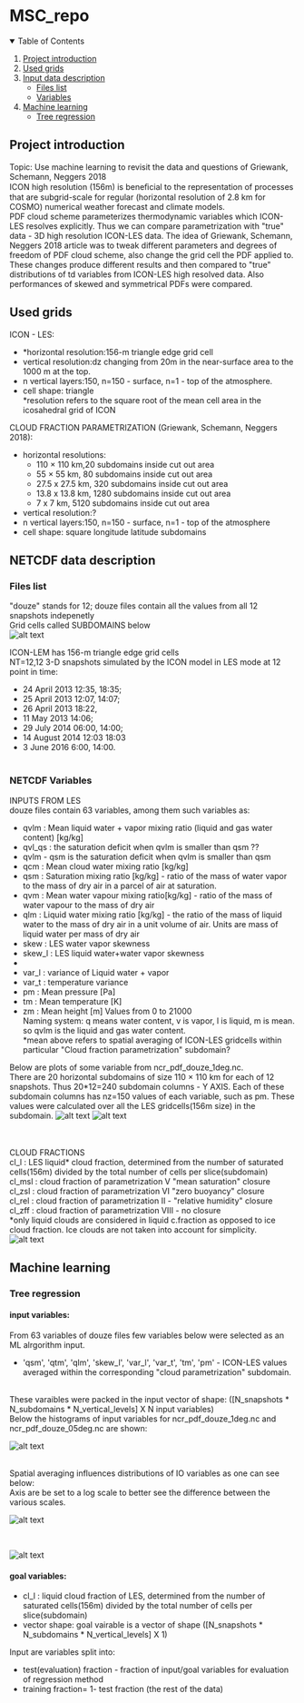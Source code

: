 # MSC_repo
<!-- TABLE OF CONTENTS -->
<details open="open">
  <summary>Table of Contents</summary>
  <ol>
    <li>
      <a href="#project-introduction">Project introduction</a>
    </li>
    <li>
      <a href="#used-grids">Used grids</a>
    </li>
    <li>
      <a href="#input-data-description">Input data description</a>
      <ul>
        <li><a href="#files-list">Files list</a></li>
      </ul>
      <ul>
        <li><a href="#variables">Variables</a></li>
      </ul>
    </li>
    <li>
      <a href="#machine-learning">Machine learning</a>
       <ul>
        <li><a href="#tree-regression">Tree regression</a></li>
      </ul>
    </li>
  </ol>
</details>




## Project introduction
Topic: Use machine learning to revisit the data and questions of Griewank, Schemann, Neggers 2018<br>
ICON high resolution (156m) is beneﬁcial to the representation of processes that are subgrid-scale for regular (horizontal resolution of 2.8 km for COSMO) numerical weather forecast and climate models.<br>
PDF cloud scheme parameterizes thermodynamic variables which ICON-LES resolves explicitly. Thus we can compare parametrization with "true" data - 3D high resolution ICON-LES data. The idea of Griewank, Schemann, Neggers 2018 article was to tweak different parameters and degrees of freedom of PDF cloud scheme, also change the grid cell the PDF applied to. These changes produce different results and then compared to "true" distributions of td variables from ICON-LES high resolved data. Also performances of skewed and symmetrical PDFs were compared.
## Used grids
 ICON - LES:<br>
- *horizontal resolution:156-m triangle edge grid cell
- vertical resolution:dz changing from 20m in the near-surface area to the 1000 m at the top. 
- n vertical layers:150, n=150 - surface, n=1 - top of the atmosphere.
- cell shape: triangle<br>
*resolution refers to the square root of the mean cell area in the icosahedral grid of ICON<br>

 CLOUD FRACTION PARAMETRIZATION (Griewank, Schemann, Neggers 2018):<br>
- horizontal resolutions:
  - 110 × 110 km,20 subdomains inside cut out area
  - 55 × 55 km, 80 subdomains inside cut out area
  - 27.5 x 27.5 km, 320 subdomains inside cut out area
  - 13.8 x 13.8 km, 1280 subdomains inside cut out area
  - 7 x 7 km, 5120 subdomains inside cut out area
- vertical resolution:?
- n vertical layers:150, n=150 - surface, n=1 - top of the atmosphere
- cell shape: square longitude latitude subdomains


## NETCDF data description

### Files list
"douze" stands for 12; douze files contain all the values from all 12 snapshots indepenetly<br>
Grid cells called SUBDOMAINS below<br>
![alt text](https://github.com/Egor93/MSC_repo/blob/master/regression/data/output/img/Files_list.png)


ICON-LEM has 156-m triangle edge grid cells<br>
NT=12,12 3-D snapshots simulated by the ICON model in LES mode at 12 point in time:
- 24 April 2013  12:35, 18:35;<br>
- 25 April 2013 12:07, 14:07; <br>
- 26 April 2013 18:22, <br>
- 11 May 2013 14:06;<br>
- 29 July 2014 06:00, 14:00; <br>
- 14 August 2014 12:03 18:03 <br>
- 3 June 2016 6:00, 14:00.<br><br>

### NETCDF Variables
INPUTS FROM LES <br>
douze files contain 63 variables, among them such variables as:
- qvlm   : Mean liquid water + vapor mixing ratio (liquid and gas water content) [kg/kg]
- qvl_qs : the saturation deficit when qvlm is smaller than qsm ??
- qvlm - qsm is the saturation deficit when qvlm is smaller than qsm 
- qcm    : Mean cloud water mixing ratio [kg/kg]
- qsm    : Saturation mixing ratio [kg/kg] - ratio of the mass of water vapor to the mass of dry air in a parcel of air at saturation.
- qvm    : Mean water vapour mixing ratio[kg/kg] - ratio of the mass of water vapour to the mass of dry air
- qlm    : Liquid water mixing ratio [kg/kg]  - the ratio of the mass of liquid water to the mass of dry air in a unit volume of air. Units are mass of liquid water per mass of dry air
- skew   : LES water vapor skewness
- skew_l : LES liquid water+water vapor skewness
- 
- var_l  : variance of Liquid water + vapor 
- var_t  : temperature variance
- pm     : Mean pressure [Pa]
- tm     : Mean temperature [K]
- zm     : Mean height [m] Values from 0 to 21000 <br>
Naming system: q means water content, v is vapor, l is liquid, m is mean. so qvlm is the liquid and gas water content.<br>
  *mean above refers to spatial averaging of ICON-LES gridcells within particular "Cloud fraction parametrization" subdomain? <br>

Below are plots of some variable from ncr_pdf_douze_1deg.nc. <br>
There are 20 horizontal subdomains of size 110 × 110 km for each of 12 snapshots. Thus 20*12=240 subdomain columns - Y AXIS. Each of these subdomain columns has nz=150 values of each variable, such as pm. These values were calculated over all the LES gridcells(156m size) in the subdomain.
![alt text](https://github.com/Egor93/MSC_repo/blob/master/regression/data/output/img/pm_tm_zm_1degree.png)
![alt text](https://github.com/Egor93/MSC_repo/blob/master/regression/data/output/img/qvm_1degree.png)

<br><br>
CLOUD FRACTIONS<br>
cl_l   : LES liquid* cloud fraction, determined from the number of saturated cells(156m) divided by the total
number of cells per slice(subdomain)<br>
cl_msl : cloud fraction of parametrization V "mean saturation" closure<br>
cl_zsl : cloud fraction of parametrization VI "zero buoyancy" closure<br>
cl_rel : cloud fraction of parametrization II - "relative humidity" closure<br>
cl_zff : cloud fraction of parametrization VIII - no closure<br>
*only liquid clouds are considered in liquid c.fraction as opposed to ice cloud fraction. Ice clouds are not taken into account for simplicity. <br>
![alt text](https://github.com/Egor93/MSC_repo/blob/master/regression/data/output/img/cl_l_1degree.png)


## Machine learning

### Tree regression
#### input variables:<br>
From 63 variables of douze files few variables below were selected as an ML alrgorithm input.
- 'qsm', 'qtm', 'qlm', 'skew_l', 'var_l', 'var_t', 'tm', 'pm' - ICON-LES values averaged within the corresponding "cloud parametrization" subdomain.
<br>
These varaibles were packed in the input vector of shape:
([N_snapshots * N_subdomains * N_vertical_levels] X N input variables) <br>
Below the histograms of input variables for ncr_pdf_douze_1deg.nc and ncr_pdf_douze_05deg.nc are shown:<br>

![alt text](https://github.com/Egor93/MSC_repo/blob/master/regression/data/output/img/ncr_pdf_douze_IOvars_HIST_1deg_05deg.png)

<br>
Spatial averaging influences distributions of IO variables as one can see below:<br>
Axis are be set to a log scale to better see the difference between the various scales. <br>

![alt text](https://github.com/Egor93/MSC_repo/blob/master/regression/data/output/img/ncr_pdf_douze_cl_l_HIST.png)

<br>

![alt text](https://github.com/Egor93/MSC_repo/blob/master/regression/data/output/img/ncr_pdf_douze_skew_l_HIST.png)

#### goal variables:
- cl_l   :  liquid cloud fraction of LES, determined from the number of saturated cells(156m) divided by the total number of cells per slice(subdomain)<br>
- vector shape: goal vairable is a vector of shape ([N_snapshots * N_subdomains * N_vertical_levels] X 1) 

Input are variables split into:
- test(evaluation) fraction -  fraction of input/goal variables for evaluation of regression method
- training fraction= 1- test fraction (the rest of the data)
